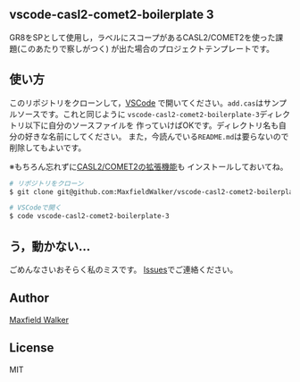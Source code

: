 ## vscode-casl2-comet2-boilerplate 3

GR8をSPとして使用し，ラベルにスコープがあるCASL2/COMET2を使った課題(このあたりで察しがつく)
が出た場合のプロジェクトテンプレートです。


## 使い方
このリポジトリをクローンして，[VSCode](https://code.visualstudio.com/)
で開いてください。`add.cas`はサンプルソースです。これと同じように
`vscode-casl2-comet2-boilerplate-3`ディレクトリ以下に自分のソースファイルを
作っていけばOKです。ディレクトリ名も自分の好きな名前にしてください。
また，今読んでいる`README.md`は要らないので削除してもよいです。

※もちろん忘れずに[CASL2/COMET2の拡張機能](https://github.com/node-casl2-comet2/vscode-casl2-comet2)も
インストールしておいてね。


```bash
# リポジトリをクローン
$ git clone git@github.com:MaxfieldWalker/vscode-casl2-comet2-boilerplate-3.git

# VSCodeで開く
$ code vscode-casl2-comet2-boilerplate-3
```

## う，動かない...
ごめんなさいおそらく私のミスです。
[Issues](https://github.com/MaxfieldWalker/vscode-casl2-comet2-boilerplate-3/issues)でご連絡ください。


## Author
[Maxfield Walker](https://github.com/MaxfieldWalker)

## License
MIT

